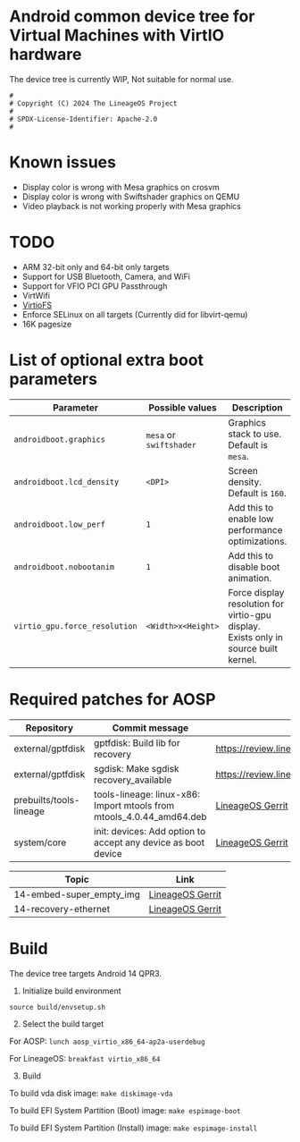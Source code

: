 # Android common device tree for Virtual Machines with VirtIO hardware

The device tree is currently WIP, Not suitable for normal use.

```
#
# Copyright (C) 2024 The LineageOS Project
#
# SPDX-License-Identifier: Apache-2.0
#
```

# Known issues
- Display color is wrong with Mesa graphics on crosvm
- Display color is wrong with Swiftshader graphics on QEMU
- Video playback is not working properly with Mesa graphics

# TODO
- ARM 32-bit only and 64-bit only targets
- Support for USB Bluetooth, Camera, and WiFi
- Support for VFIO PCI GPU Passthrough
- VirtWifi
- [VirtioFS](https://android.googlesource.com/device/google/cuttlefish/+/5c490d406e213b241dd8eb56fe59cb5157bdf06b)
- Enforce SELinux on all targets (Currently did for libvirt-qemu)
- 16K pagesize

# List of optional extra boot parameters

| Parameter | Possible values | Description |
| --------- | --------------- | ----------- |
| `androidboot.graphics` | `mesa` or `swiftshader` | Graphics stack to use. Default is `mesa`. |
| `androidboot.lcd_density` | `<DPI>` | Screen density. Default is `160`. |
| `androidboot.low_perf` | `1` | Add this to enable low performance optimizations. |
| `androidboot.nobootanim` | `1` | Add this to disable boot animation. |
| `virtio_gpu.force_resolution` | `<Width>x<Height>` | Force display resolution for virtio-gpu display. Exists only in source built kernel. |

# Required patches for AOSP

| Repository | Commit message | Link |
| ---------- | -------------- | ---- |
| external/gptfdisk | gptfdisk: Build lib for recovery | https://review.lineageos.org/c/LineageOS/android_external_gptfdisk/+/368276 |
| external/gptfdisk | sgdisk: Make sgdisk recovery_available | https://review.lineageos.org/c/LineageOS/android_external_gptfdisk/+/368280 |
| prebuilts/tools-lineage | tools-lineage: linux-x86: Import mtools from mtools_4.0.44_amd64.deb | [LineageOS Gerrit](https://review.lineageos.org/c/LineageOS/android_prebuilts_tools-lineage/+/398285) |
| system/core | init: devices: Add option to accept any device as boot device | [LineageOS Gerrit](https://review.lineageos.org/c/LineageOS/android_system_core/+/378562) |

| Topic | Link |
| ----- | ---- |
| 14-embed-super_empty_img | [LineageOS Gerrit](https://review.lineageos.org/q/topic:%2214-embed-super_empty_img%22) |
| 14-recovery-ethernet | [LineageOS Gerrit](https://review.lineageos.org/q/topic:%2214-recovery-ethernet%22) |

# Build

The device tree targets Android 14 QPR3.

1. Initialize build environment

```
source build/envsetup.sh
```

2. Select the build target

For AOSP:
`lunch aosp_virtio_x86_64-ap2a-userdebug`

For LineageOS:
`breakfast virtio_x86_64`

3. Build

To build vda disk image:
`make diskimage-vda`

To build EFI System Partition (Boot) image:
`make espimage-boot`

To build EFI System Partition (Install) image:
`make espimage-install`
